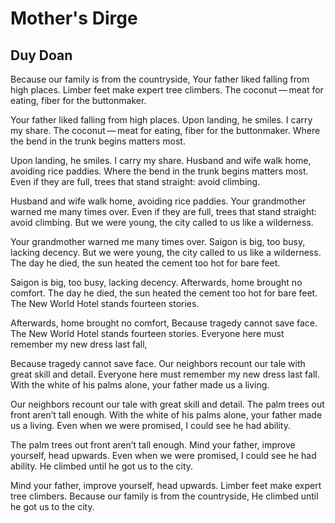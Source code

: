 # Mother's Dirge
## Duy Doan
Because our family is from the countryside,
Your father liked falling from high places.
Limber feet make expert tree climbers.
The coconut — meat for eating, fiber for the buttonmaker.

Your father liked falling from high places.
Upon landing, he smiles. I carry my share.
The coconut — meat for eating, fiber for the buttonmaker.
Where the bend in the trunk begins matters most.

Upon landing, he smiles. I carry my share.
Husband and wife walk home, avoiding rice paddies.
Where the bend in the trunk begins matters most.
Even if they are full, trees that stand straight: avoid climbing.

Husband and wife walk home, avoiding rice paddies.
Your grandmother warned me many times over.
Even if they are full, trees that stand straight: avoid climbing.
But we were young, the city called to us like a wilderness.

Your grandmother warned me many times over.
Saigon is big, too busy, lacking decency.
But we were young, the city called to us like a wilderness.
The day he died, the sun heated the cement too hot for bare feet.

Saigon is big, too busy, lacking decency.
Afterwards, home brought no comfort.
The day he died, the sun heated the cement too hot for bare feet.
The New World Hotel stands fourteen stories.

Afterwards, home brought no comfort,
Because tragedy cannot save face.
The New World Hotel stands fourteen stories.
Everyone here must remember my new dress last fall,

Because tragedy cannot save face.
Our neighbors recount our tale with great skill and detail.
Everyone here must remember my new dress last fall.
With the white of his palms alone, your father made us a living.

Our neighbors recount our tale with great skill and detail.
The palm trees out front aren’t tall enough.
With the white of his palms alone, your father made us a living.
Even when we were promised, I could see he had ability.

The palm trees out front aren’t tall enough.
Mind your father, improve yourself, head upwards.
Even when we were promised, I could see he had ability.
He climbed until he got us to the city.

Mind your father, improve yourself, head upwards.
Limber feet make expert tree climbers.
Because our family is from the countryside,
He climbed until he got us to the city.